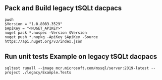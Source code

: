 ## Pack and Build legacy tSQLt dacpacs
```
pwsh
$Version = "1.0.8083.3529"
$ApiKey = "<NUGET_APIKEY>"
nuget pack *.nuspec -Version $Version
nuget push *.nupkg -ApiKey $ApiKey -Source https://api.nuget.org/v3/index.json
```

## Run unit tests Example on legacy tSQLt dacpacs
```
sqltest runall --image mcr.microsoft.com/mssql/server:2019-latest --project ./legacy/Example.Tests
```